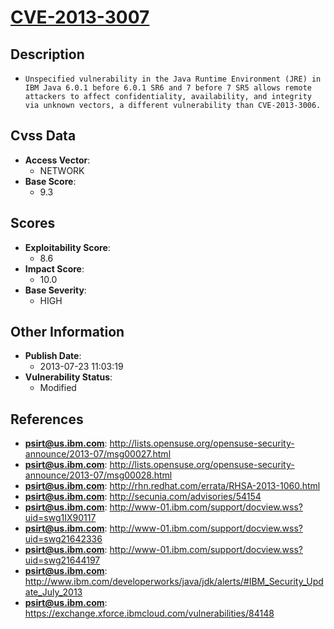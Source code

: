 
# [CVE-2013-3007](http://lists.opensuse.org/opensuse-security-announce/2013-07/msg00027.html)

## Description

- `Unspecified vulnerability in the Java Runtime Environment (JRE) in IBM Java 6.0.1 before 6.0.1 SR6 and 7 before 7 SR5 allows remote attackers to affect confidentiality, availability, and integrity via unknown vectors, a different vulnerability than CVE-2013-3006.`

## Cvss Data

- **Access Vector**:
  - NETWORK
- **Base Score**:
  - 9.3

## Scores

- **Exploitability Score**:
  - 8.6
- **Impact Score**:
  - 10.0
- **Base Severity**:
  - HIGH

## Other Information

- **Publish Date**:
  - 2013-07-23 11:03:19
- **Vulnerability Status**:
  - Modified

## References

- **psirt@us.ibm.com**: http://lists.opensuse.org/opensuse-security-announce/2013-07/msg00027.html
- **psirt@us.ibm.com**: http://lists.opensuse.org/opensuse-security-announce/2013-07/msg00028.html
- **psirt@us.ibm.com**: http://rhn.redhat.com/errata/RHSA-2013-1060.html
- **psirt@us.ibm.com**: http://secunia.com/advisories/54154
- **psirt@us.ibm.com**: http://www-01.ibm.com/support/docview.wss?uid=swg1IX90117
- **psirt@us.ibm.com**: http://www-01.ibm.com/support/docview.wss?uid=swg21642336
- **psirt@us.ibm.com**: http://www-01.ibm.com/support/docview.wss?uid=swg21644197
- **psirt@us.ibm.com**: http://www.ibm.com/developerworks/java/jdk/alerts/#IBM_Security_Update_July_2013
- **psirt@us.ibm.com**: https://exchange.xforce.ibmcloud.com/vulnerabilities/84148
